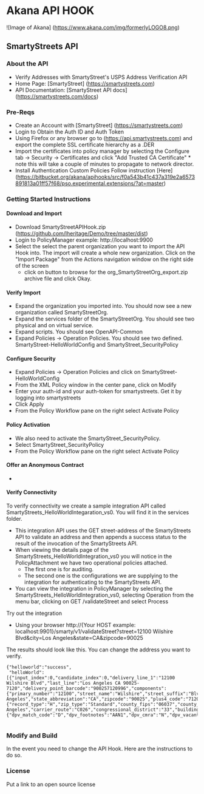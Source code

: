 # Akana API HOOK
![Image of Akana] (https://www.akana.com/img/formerlyLOGO8.png)
## SmartyStreets API 
### About the API
- Verify Addresses with SmartyStreet's USPS Address Verification API
- Home Page: [SmartyStreet] (https://smartystreets.com)
- API Documentation: [SmartyStreet API docs] (https://smartystreets.com/docs)

### Pre-Reqs
- Create an Account with [SmartyStreet] (https://smartystreets.com)
- Login to Obtain the Auth ID and Auth Token
- Using Firefox or any browser go to (https://api.smartystreets.com) and export the complete SSL certificate hierarchy as a .DER
- Import the certificates into policy manager by selecting the Configure tab -> Security -> Certificates and click "Add Trusted CA Certificate" * note this will take a couple of minutes to propagate to network director. 
- Install Authentication Custom Policies Follow instruction [Here] (https://bitbucket.org/akana/apihooks/src/f0a543b41c437a319e2a6573891813a01ff57f68/pso.experimental.extensions/?at=master)

### Getting Started Instructions
#### Download and Import
- Download SmartyStreetAPIHook.zip (https://github.com/lheritage/Demo/tree/master/dist)
- Login to PolicyManager  example: http://localhost:9900
- Select the select the parent organization you want to import the API Hook into.  The import will create a whole new organization.  Click on the "Import Package" from the Actions navigation window on the right side of the screen
  - click on button to browse for the org_SmartyStreetOrg_export.zip archive file and click Okay.

#### Verify Import
- Expand the organization you imported into.  You should now see a new organization called SmartyStreetOrg.
- Expand the services folder of the SmartyStreetOrg.  You should see two physical and on virtual service.
- Expand scripts.  You should see OpenAPI-Common
- Expand  Policies -> Operation Policies.  You should see two defined.  SmartyStreet-HelloWorldConfig and SmartyStreet_SecurityPolicy

#### Configure Security
- Expand Policies -> Operation Policies and click on SmartyStreet-HelloWorldConfig
- From the XML Policy window in the center pane, click on Modify
- Enter your auth-id and your auth-token for smartystreets.  Get it by logging into smartystreets
- Click Apply
- From the Policy Workflow pane on the right select Activate Policy


#### Policy Activation
- We also need to activate the SmartyStreet_SecurityPolicy.  
- Select SmartyStreet_SecurityPolicy
- From the Policy Workflow pane on the right select Activate Policy



#### Offer an Anonymous Contract
-

#### Verify Connectivity

To verify connectivity we create a sample integration API called SmartyStreets_HelloWorldIntegaration_vs0.   You will find it in the services folder.
- This integration API uses the GET street-address of the SmartyStreets API to validate an address and then appends a success status to the result of the invocation of the SmartyStreets API.
- When viewing the details page of the SmartyStreets_HelloWorldIntegration_vs0 you will notice in the PolicyAttachment we have two operational policies attached.  
    - The first one is for auditing.  
    - The second one is the configurations we are supplying to the integration for authenticating to the SmartyStreets API.  
- You can view the integration in PolicyManager by selecting the SmartyStreets_HelloWorldIntegration_vs0, selecting Operation from the menu bar, clicking on GET /validateStreet and select Process

Try out the integration
- Using your browser http://{Your HOST example: localhost:9901}/smarty/v1/validateStreet?street=12100 Wilshire Blvd&city=Los Angeles&state=CA&zipcode=90025

The results should look like this.   You can change the address you want to verify. 
```
{"helloworld":"success",
 "helloWorld":[{"input_index":0,"candidate_index":0,"delivery_line_1":"12100 Wilshire Blvd","last_line":"Los Angeles CA 90025-7120","delivery_point_barcode":"900257120996","components":{"primary_number":"12100","street_name":"Wilshire","street_suffix":"Blvd","city_name":"Los Angeles","state_abbreviation":"CA","zipcode":"90025","plus4_code":"7120","delivery_point":"99","delivery_point_check_digit":"6"},"metadata":{"record_type":"H","zip_type":"Standard","county_fips":"06037","county_name":"Los Angeles","carrier_route":"C026","congressional_district":"33","building_default_indicator":"Y","rdi":"Commercial","elot_sequence":"0074","elot_sort":"A","latitude":34.04348,"longitude":-118.46757,"precision":"Zip9","time_zone":"Pacific","utc_offset":-8,"dst":true},"analysis":{"dpv_match_code":"D","dpv_footnotes":"AAN1","dpv_cmra":"N","dpv_vacant":"N","active":"Y","footnotes":"H#"}}]}
 
```


### Modify and Build
In the event you need to change the API Hook.   Here are the instructions to do so. 

### License
Put a link to an open source license

